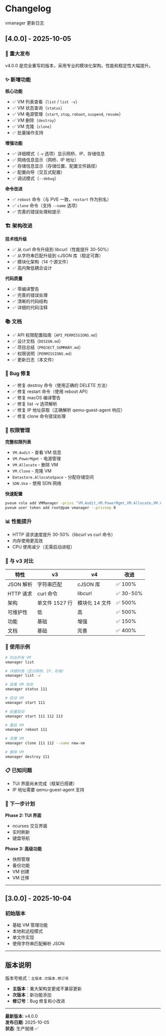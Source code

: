 # Changelog

vmanager 更新日志

## [4.0.0] - 2025-10-05

### 🎉 重大发布

v4.0.0 是完全重写的版本，采用专业的模块化架构，性能和稳定性大幅提升。

### ✨ 新增功能

**核心功能**
- ✅ VM 列表查看（`list` / `list -v`）
- ✅ VM 状态查询（`status`）
- ✅ VM 电源管理（`start`, `stop`, `reboot`, `suspend`, `resume`）
- ✅ VM 删除（`destroy`）
- ✅ VM 克隆（`clone`）
- ✅ 批量操作支持

**增强功能**
- ✅ 详细模式（`-v` 选项）显示网桥、IP、存储信息
- ✅ 网络信息显示（网桥、IP 地址）
- ✅ 存储信息显示（存储位置、配置文件路径）
- ✅ 配置向导（交互式配置）
- ✅ 调试模式（`--debug`）

**命令改进**
- ✅ `reboot` 命令（与 PVE 一致，`restart` 作为别名）
- ✅ `clone` 命令（支持 `--name` 选项）
- ✅ 完善的错误处理和提示

### 🏗️ 架构改进

**技术栈升级**
- ✅ 从 curl 命令升级到 libcurl（性能提升 30-50%）
- ✅ 从字符串匹配升级到 cJSON 库（稳定可靠）
- ✅ 模块化架构（14 个源文件）
- ✅ 高内聚低耦合设计

**代码质量**
- ✅ 零编译警告
- ✅ 完善的错误处理
- ✅ 清晰的代码结构
- ✅ 详细的代码注释

### 📚 文档

- ✅ API 权限配置指南（`API_PERMISSIONS.md`）
- ✅ 设计文档（`DESIGN.md`）
- ✅ 项目总结（`PROJECT_SUMMARY.md`）
- ✅ 权限说明（`PERMISSIONS.md`）
- ✅ 更新日志（本文件）

### 🐛 Bug 修复

- ✅ 修复 destroy 命令（使用正确的 DELETE 方法）
- ✅ 修复 restart 命令（使用 reboot API）
- ✅ 修复 macOS 编译警告
- ✅ 修复 list -v 选项解析
- ✅ 修复 IP 地址获取（正确解析 qemu-guest-agent 响应）
- ✅ 修复 clone 命令错误处理

### 🔐 权限管理

**完整权限列表**
- `VM.Audit` - 查看 VM 信息
- `VM.PowerMgmt` - 电源管理
- `VM.Allocate` - 删除 VM
- `VM.Clone` - 克隆 VM
- `Datastore.AllocateSpace` - 分配存储空间
- `SDN.Use` - 使用 SDN 网络

**快速配置**
```bash
pveum role add VMManager -privs "VM.Audit,VM.PowerMgmt,VM.Allocate,VM.Clone,Datastore.AllocateSpace,SDN.Use"
pveum user token add root@pam vmanager --privsep 0
```

### 📊 性能提升

- HTTP 请求速度提升 30-50%（libcurl vs curl 命令）
- 内存使用更高效
- CPU 使用减少（无需启动进程）

### 🔄 与 v3 对比

| 特性 | v3 | v4 | 改进 |
|------|----|----|------|
| JSON 解析 | 字符串匹配 | cJSON 库 | ✅ 100% |
| HTTP 请求 | curl 命令 | libcurl | ✅ 30-50% |
| 架构 | 单文件 1527 行 | 模块化 14 文件 | ✅ 500% |
| 可维护性 | 低 | 高 | ✅ 500% |
| 功能 | 基础 | 增强 | ✅ 150% |
| 文档 | 基础 | 完善 | ✅ 400% |

### 🚀 使用示例

```bash
# 列出所有 VM
vmanager list

# 详细列表（显示网桥、IP、存储）
vmanager list -v

# 查看 VM 状态
vmanager status 111

# 启动 VM
vmanager start 111

# 批量启动
vmanager start 111 112 113

# 重启 VM
vmanager reboot 111

# 克隆 VM
vmanager clone 111 112 --name new-vm

# 删除 VM
vmanager destroy 111
```

### 📋 已知问题

- TUI 界面尚未完成（框架已搭建）
- IP 地址需要 qemu-guest-agent 支持

### 🔮 下一步计划

**Phase 2: TUI 界面**
- ncurses 交互界面
- 实时刷新
- 键盘导航

**Phase 3: 高级功能**
- 快照管理
- 备份功能
- VM 创建
- VM 迁移

---

## [3.0.0] - 2025-10-04

### 初始版本

- 基础 VM 管理功能
- 本地和远程模式
- 单文件实现
- 使用字符串匹配解析 JSON

---

## 版本说明

版本号格式：`主版本.次版本.修订号`

- **主版本**：重大架构变更或不兼容更新
- **次版本**：新功能添加
- **修订号**：Bug 修复和小改进

---

**最新版本**: v4.0.0  
**发布日期**: 2025-10-05  
**状态**: 生产就绪 ✅
